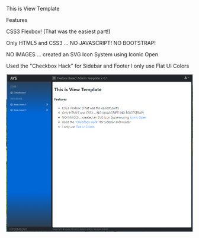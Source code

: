 This is View Template

Features

CSS3 Flexbox! (That was the easiest part!)

Only HTML5 and CSS3 ... NO JAVASCRIPT! NO BOOTSTRAP!

NO IMAGES ... created an SVG Icon System using Iconic Open

Used the "Checkbox Hack" for Sidebar and Footer
I only use Flat UI Colors



![screen shot](https://github.com/alieymur/FlexboxBasedAdminTemplate-/blob/main/ScreenShot.PNG?raw=true)
